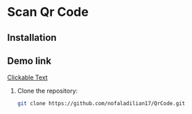 # Scan Qr Code 

## Installation
## Demo link 
[Clickable Text](https://nofaladilian17.github.io/QrCode/ScanQRCode.html)



1. Clone the repository:

   ```bash
   git clone https://github.com/nofaladilian17/QrCode.git
